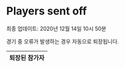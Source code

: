 # Players sent off
최종 업데이트: 2020년 12월 14일 10시 50분


경기 중 오류가 발생하는 경우 자동으로 퇴장됩니다.


| 퇴장된 참가자 |
|:---:|